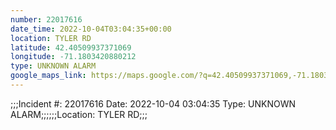 ```yaml
---
number: 22017616
date_time: 2022-10-04T03:04:35+00:00
location: TYLER RD
latitude: 42.40509937371069
longitude: -71.1803420880212
type: UNKNOWN ALARM
google_maps_link: https://maps.google.com/?q=42.40509937371069,-71.1803420880212
---
```


;;;Incident #: 22017616   Date: 2022-10-04 03:04:35   Type: UNKNOWN ALARM;;;;;;Location: TYLER RD;;;
